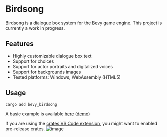 # Birdsong
Birdsong is a dialogue box system for the [Bevy](https://github.com/bevyengine/bevy) game engine.
This project is currently a work in progress.

## Features
- Highly customizable dialogue box text
- Support for choices
- Support for actor portraits and digitalized voices
- Support for backgrounds images
- Tested platforms: Windows, WebAssembly (HTML5)

## Usage
```
cargo add bevy_birdsong
```
A basic example is available [here](https://github.com/jlvoiseux/bevy_birdsong_example_basic) ([demo](https://jlvoiseux.github.io/bevy_birdsong_example_basic/))

If you are using the [crates VS Code extension](https://marketplace.visualstudio.com/items?itemName=serayuzgur.crates), you might want to enabled pre-release crates.
![image](https://user-images.githubusercontent.com/48380853/200645493-1ea58f20-8a39-45a0-9a5b-5666de5138b5.png)

